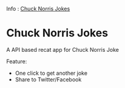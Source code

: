 Info : [Chuck Norris Jokes](https://jaydeepkhatri.github.io/Chuck-Norris-Jokes/)
# Chuck Norris Jokes

A API based recat app for Chuck Norris Joke

Feature:
- One click to get another joke
- Share to Twitter/Facebook

